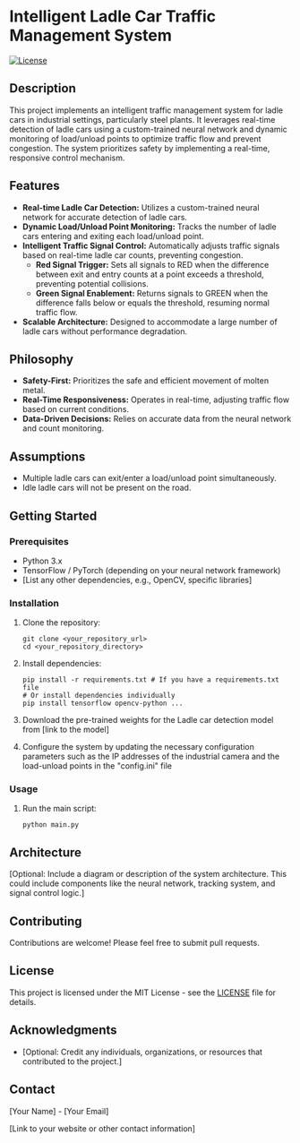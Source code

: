 # Intelligent Ladle Car Traffic Management System

[![License](https://img.shields.io/badge/License-MIT-blue.svg)](LICENSE) <!-- Replace with your actual license -->

## Description

This project implements an intelligent traffic management system for ladle cars in industrial settings, particularly steel plants. It leverages real-time detection of ladle cars using a custom-trained neural network and dynamic monitoring of load/unload points to optimize traffic flow and prevent congestion. The system prioritizes safety by implementing a real-time, responsive control mechanism.

## Features

*   **Real-time Ladle Car Detection:** Utilizes a custom-trained neural network for accurate detection of ladle cars.
*   **Dynamic Load/Unload Point Monitoring:** Tracks the number of ladle cars entering and exiting each load/unload point.
*   **Intelligent Traffic Signal Control:** Automatically adjusts traffic signals based on real-time ladle car counts, preventing congestion.
    *   **Red Signal Trigger:** Sets all signals to RED when the difference between exit and entry counts at a point exceeds a threshold, preventing potential collisions.
    *   **Green Signal Enablement:** Returns signals to GREEN when the difference falls below or equals the threshold, resuming normal traffic flow.
*   **Scalable Architecture:** Designed to accommodate a large number of ladle cars without performance degradation.

## Philosophy

*   **Safety-First:** Prioritizes the safe and efficient movement of molten metal.
*   **Real-Time Responsiveness:** Operates in real-time, adjusting traffic flow based on current conditions.
*   **Data-Driven Decisions:** Relies on accurate data from the neural network and count monitoring.

## Assumptions

*   Multiple ladle cars can exit/enter a load/unload point simultaneously.
*   Idle ladle cars will not be present on the road.

## Getting Started

### Prerequisites

*   Python 3.x
*   TensorFlow / PyTorch (depending on your neural network framework)
*   [List any other dependencies, e.g., OpenCV, specific libraries]

### Installation

1.  Clone the repository:
    ```
    git clone <your_repository_url>
    cd <your_repository_directory>
    ```
2.  Install dependencies:
    ```
    pip install -r requirements.txt # If you have a requirements.txt file
    # Or install dependencies individually
    pip install tensorflow opencv-python ...
    ```
3.  Download the pre-trained weights for the Ladle car detection model from [link to the model]

4.  Configure the system by updating the necessary configuration parameters such as the IP addresses of the industrial camera and the load-unload points in the "config.ini" file

### Usage

1.  Run the main script:
    ```
    python main.py
    ```

## Architecture

[Optional: Include a diagram or description of the system architecture. This could include components like the neural network, tracking system, and signal control logic.]

## Contributing

Contributions are welcome! Please feel free to submit pull requests.

## License

This project is licensed under the MIT License - see the [LICENSE](LICENSE) file for details.

## Acknowledgments

*   [Optional: Credit any individuals, organizations, or resources that contributed to the project.]

## Contact

[Your Name] - [Your Email]

[Link to your website or other contact information]
